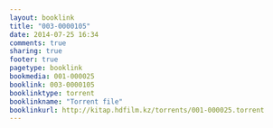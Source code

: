 ```yaml
---
layout: booklink
title: "003-0000105"
date: 2014-07-25 16:34
comments: true
sharing: true
footer: true
pagetype: booklink 
bookmedia: 001-000025
booklink: 003-0000105
booklinktype: torrent
booklinkname: "Torrent file"
booklinkurl: http://kitap.hdfilm.kz/torrents/001-000025.torrent
---
```

